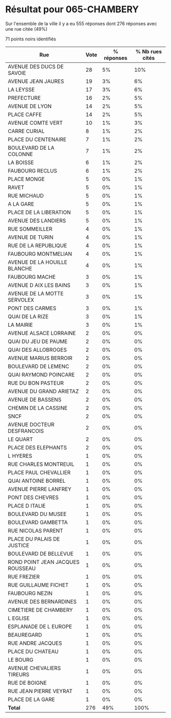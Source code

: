 # Résultat pour 065-CHAMBERY

Sur l'ensemble de la ville il y a eu 555 réponses dont 276 réponses avec une rue citée (49%)

71 points noirs identifiés

| Rue | Vote | % réponses | % Nb rues cités|
|-----|------|------------|----------------|
| AVENUE DES DUCS DE SAVOIE | 28 | 5% | 10%|
| AVENUE JEAN JAURES | 19 | 3% | 6%|
| LA LEYSSE | 17 | 3% | 6%|
| PREFECTURE | 16 | 2% | 5%|
| AVENUE DE LYON | 14 | 2% | 5%|
| PLACE CAFFE | 14 | 2% | 5%|
| AVENUE COMTE VERT | 10 | 1% | 3%|
| CARRE CURIAL | 8 | 1% | 2%|
| PLACE DU CENTENAIRE | 7 | 1% | 2%|
| BOULEVARD DE LA COLONNE | 7 | 1% | 2%|
| LA BOISSE | 6 | 1% | 2%|
| FAUBOURG RECLUS | 6 | 1% | 2%|
| PLACE MONGE | 5 | 0% | 1%|
| RAVET | 5 | 0% | 1%|
| RUE MICHAUD | 5 | 0% | 1%|
| A LA GARE | 5 | 0% | 1%|
| PLACE DE LA LIBERATION | 5 | 0% | 1%|
| AVENUE DES LANDIERS | 5 | 0% | 1%|
| RUE SOMMEILLER | 4 | 0% | 1%|
| AVENUE DE TURIN | 4 | 0% | 1%|
| RUE DE LA REPUBLIQUE | 4 | 0% | 1%|
| FAUBOURG MONTMELIAN | 4 | 0% | 1%|
| AVENUE DE LA HOUILLE BLANCHE | 4 | 0% | 1%|
| FAUBOURG MACHE | 3 | 0% | 1%|
| AVENUE D AIX LES BAINS | 3 | 0% | 1%|
| AVENUE DE LA MOTTE SERVOLEX | 3 | 0% | 1%|
| PONT DES CARMES | 3 | 0% | 1%|
| QUAI DE LA RIZE | 3 | 0% | 1%|
| LA MAIRIE | 3 | 0% | 1%|
| AVENUE ALSACE LORRAINE | 2 | 0% | 0%|
| QUAI DU JEU DE PAUME | 2 | 0% | 0%|
| QUAI DES ALLOBROGES | 2 | 0% | 0%|
| AVENUE MARIUS BERROIR | 2 | 0% | 0%|
| BOULEVARD DE LEMENC | 2 | 0% | 0%|
| QUAI RAYMOND POINCARE | 2 | 0% | 0%|
| RUE DU BON PASTEUR | 2 | 0% | 0%|
| AVENUE DU GRAND ARIETAZ | 2 | 0% | 0%|
| AVENUE DE BASSENS | 2 | 0% | 0%|
| CHEMIN DE LA CASSINE | 2 | 0% | 0%|
| SNCF | 2 | 0% | 0%|
| AVENUE DOCTEUR DESFRANCOIS | 2 | 0% | 0%|
| LE QUART | 2 | 0% | 0%|
| PLACE DES ELEPHANTS | 2 | 0% | 0%|
| L HYERES | 1 | 0% | 0%|
| RUE CHARLES MONTREUIL | 1 | 0% | 0%|
| PLACE PAUL CHEVALLIER | 1 | 0% | 0%|
| QUAI ANTOINE BORREL | 1 | 0% | 0%|
| AVENUE PIERRE LANFREY | 1 | 0% | 0%|
| PONT DES CHEVRES | 1 | 0% | 0%|
| PLACE D ITALIE | 1 | 0% | 0%|
| BOULEVARD DU MUSEE | 1 | 0% | 0%|
| BOULEVARD GAMBETTA | 1 | 0% | 0%|
| RUE NICOLAS PARENT | 1 | 0% | 0%|
| PLACE DU PALAIS DE JUSTICE | 1 | 0% | 0%|
| BOULEVARD DE BELLEVUE | 1 | 0% | 0%|
| ROND POINT JEAN JACQUES ROUSSEAU | 1 | 0% | 0%|
| RUE FREZIER | 1 | 0% | 0%|
| RUE GUILLAUME FICHET | 1 | 0% | 0%|
| FAUBOURG NEZIN | 1 | 0% | 0%|
| AVENUE DES BERNARDINES | 1 | 0% | 0%|
| CIMETIERE DE CHAMBERY | 1 | 0% | 0%|
| L EGLISE | 1 | 0% | 0%|
| ESPLANADE DE L EUROPE | 1 | 0% | 0%|
| BEAUREGARD | 1 | 0% | 0%|
| RUE ANDRE JACQUES | 1 | 0% | 0%|
| PLACE DU CHATEAU | 1 | 0% | 0%|
| LE BOURG | 1 | 0% | 0%|
| AVENUE CHEVALIERS TIREURS | 1 | 0% | 0%|
| RUE DE BOIGNE | 1 | 0% | 0%|
| RUE JEAN PIERRE VEYRAT | 1 | 0% | 0%|
| PLACE DE LA GARE | 1 | 0% | 0%|
| **Total** | 276 | 49% | 100%|
